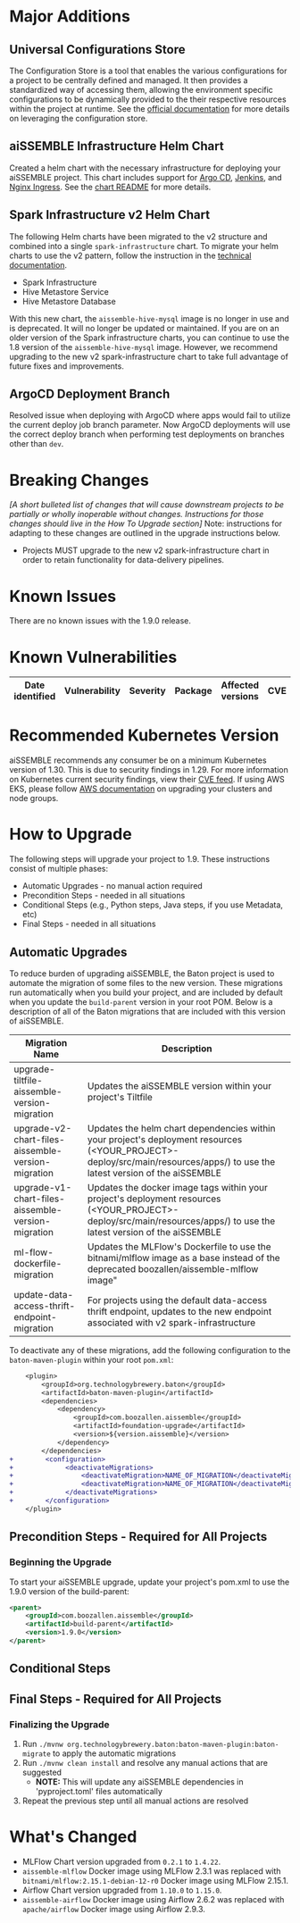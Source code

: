 # Major Additions

## Universal Configurations Store
The Configuration Store is a tool that enables the various configurations for a project to be centrally defined and managed. It then provides a standardized way of accessing them, allowing the environment specific configurations to be dynamically provided to the their respective resources within the project at runtime. See the [official documentation](https://boozallen.github.io/aissemble/aissemble/current-dev/configuration-store.html) for more details on leveraging the configuration store.

## aiSSEMBLE Infrastructure Helm Chart
Created a helm chart with the necessary infrastructure for deploying your aiSSEMBLE project. This chart includes support for [Argo CD](https://argo-cd.readthedocs.io/en/stable/), [Jenkins](https://www.jenkins.io/), and [Nginx Ingress](https://docs.nginx.com/nginx-ingress-controller/). See the [chart README](https://github.com/boozallen/aissemble/tree/dev/extensions/extensions-helm/aissemble-infrastructure-chart#readme) for more details. 

## Spark Infrastructure v2 Helm Chart
The following Helm charts have been migrated to the v2 structure and combined into a single `spark-infrastructure` chart. To migrate your helm charts to use the v2 pattern, follow the instruction in the [technical documentation](https://boozallen.github.io/aissemble/aissemble/current/containers.html#_kubernetes_artifacts_upgrade).
- Spark Infrastructure
- Hive Metastore Service
- Hive Metastore Database

With this new chart, the `aissemble-hive-mysql` image  is no longer in use and is deprecated.  It will no longer be updated or maintained.  If you are on an older version of the Spark infrastructure charts, you can continue to use the 1.8 version of the `aissemble-hive-mysql` image.  However, we recommend upgrading to the new v2 spark-infrastructure chart to take full advantage of future fixes and improvements.

## ArgoCD Deployment Branch
Resolved issue when deploying with ArgoCD where apps would fail to utilize the current deploy job branch parameter. Now ArgoCD deployments will use the correct deploy branch when performing test deployments on branches other than `dev`.

# Breaking Changes
_[A short bulleted list of changes that will cause downstream projects to be partially or wholly inoperable without changes. Instructions for those changes should live in the How To Upgrade section]_
Note: instructions for adapting to these changes are outlined in the upgrade instructions below.

- Projects MUST upgrade to the new v2 spark-infrastructure chart in order to retain functionality for data-delivery pipelines.

# Known Issues
There are no known issues with the 1.9.0 release.

# Known Vulnerabilities
| Date<br/>identified | Vulnerability | Severity | Package | Affected <br/>versions | CVE | Fixed <br/>in |
|---------------------|---------------|----------|---------|------------------------|-----|---------------|

# Recommended Kubernetes Version
aiSSEMBLE recommends any consumer be on a minimum Kubernetes version of 1.30. This is due to security 
findings in 1.29. For more information on Kubernetes current security findings, view their 
[CVE feed](https://kubernetes.io/docs/reference/issues-security/official-cve-feed/). If using AWS EKS, please follow 
[AWS documentation](https://docs.aws.amazon.com/eks/latest/userguide/update-cluster.html) on upgrading your clusters 
and node groups.

# How to Upgrade
The following steps will upgrade your project to 1.9. These instructions consist of multiple phases:
- Automatic Upgrades - no manual action required
- Precondition Steps - needed in all situations
- Conditional Steps (e.g., Python steps, Java steps, if you use Metadata, etc)
- Final Steps - needed in all situations

## Automatic Upgrades
To reduce burden of upgrading aiSSEMBLE, the Baton project is used to automate the migration of some files to the new version.  These migrations run automatically when you build your project, and are included by default when you update the `build-parent` version in your root POM.  Below is a description of all of the Baton migrations that are included with this version of aiSSEMBLE.

| Migration Name                                     | Description                                                                                                                                                                |
|----------------------------------------------------|----------------------------------------------------------------------------------------------------------------------------------------------------------------------------|
| upgrade-tiltfile-aissemble-version-migration       | Updates the aiSSEMBLE version within your project's Tiltfile                                                                                                               |
| upgrade-v2-chart-files-aissemble-version-migration | Updates the helm chart dependencies within your project's deployment resources (<YOUR_PROJECT>-deploy/src/main/resources/apps/) to use the latest version of the aiSSEMBLE |
| upgrade-v1-chart-files-aissemble-version-migration | Updates the docker image tags within your project's deployment resources (<YOUR_PROJECT>-deploy/src/main/resources/apps/) to use the latest version of the aiSSEMBLE       |
| ml-flow-dockerfile-migration                       | Updates the MLFlow's Dockerfile to use the bitnami/mlflow image as a base instead of the deprecated boozallen/aissemble-mlflow image"                                      |
| update-data-access-thrift-endpoint-migration       | For projects using the default data-access thrift endpoint, updates to the new endpoint associated with v2 spark-infrastructure                                            |

To deactivate any of these migrations, add the following configuration to the `baton-maven-plugin` within your root `pom.xml`:

```diff
    <plugin>
        <groupId>org.technologybrewery.baton</groupId>
        <artifactId>baton-maven-plugin</artifactId>
        <dependencies>
            <dependency>
                <groupId>com.boozallen.aissemble</groupId>
                <artifactId>foundation-upgrade</artifactId>
                <version>${version.aissemble}</version>
            </dependency>
        </dependencies>
+        <configuration>
+             <deactivateMigrations>
+                 <deactivateMigration>NAME_OF_MIGRATION</deactivateMigration>
+                 <deactivateMigration>NAME_OF_MIGRATION</deactivateMigration>
+             </deactivateMigrations>
+        </configuration>
    </plugin>
```

## Precondition Steps - Required for All Projects

### Beginning the Upgrade
To start your aiSSEMBLE upgrade, update your project's pom.xml to use the 1.9.0 version of the build-parent:
   ```xml
   <parent>
       <groupId>com.boozallen.aissemble</groupId>
       <artifactId>build-parent</artifactId>
       <version>1.9.0</version>
   </parent>
   ```

## Conditional Steps

## Final Steps - Required for All Projects
### Finalizing the Upgrade
1. Run `./mvnw org.technologybrewery.baton:baton-maven-plugin:baton-migrate` to apply the automatic migrations
2. Run `./mvnw clean install` and resolve any manual actions that are suggested
    - **NOTE:** This will update any aiSSEMBLE dependencies in 'pyproject.toml' files automatically
3. Repeat the previous step until all manual actions are resolved

# What's Changed
- MLFlow Chart version upgraded from `0.2.1` to `1.4.22`.
- `aissemble-mlflow` Docker image using MLFlow 2.3.1 was replaced with `bitnami/mlflow:2.15.1-debian-12-r0`  Docker image using MLFlow 2.15.1.
- Airflow Chart version upgraded from `1.10.0` to `1.15.0`.
- `aissemble-airflow` Docker image using Airflow 2.6.2 was replaced with `apache/airflow`  Docker image using Airflow 2.9.3.

